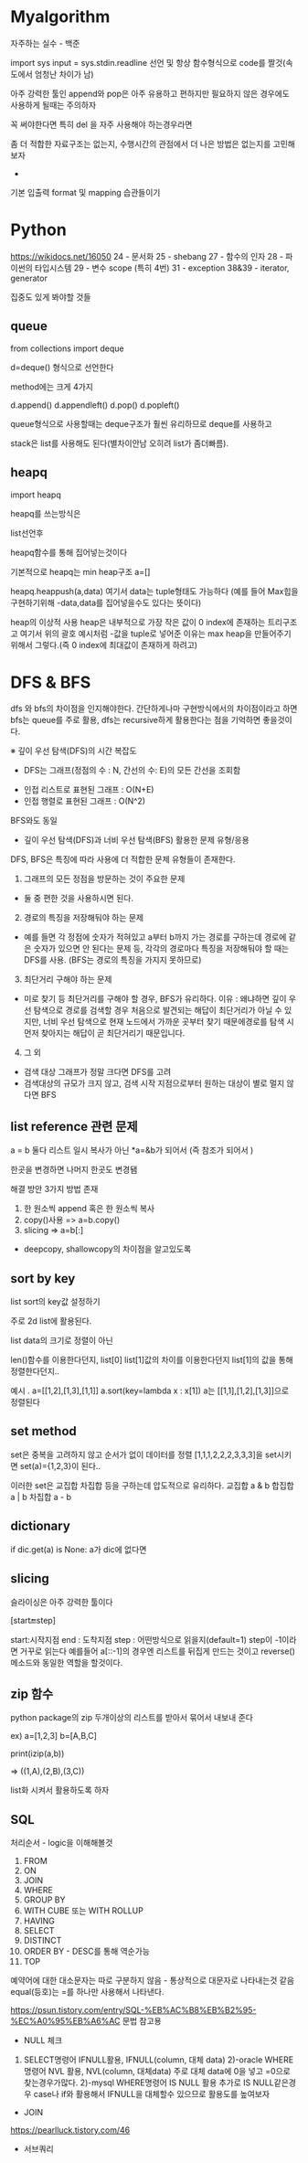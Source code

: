 # Myalgorithm

자주하는 실수 - 백준

import sys
input = sys.stdin.readline
선언 및 항상 함수형식으로 code를 짤것(속도에서 엄청난 차이가 남)

아주 강력한 툴인 append와 pop은 아주 유용하고 편하지만 필요하지 않은 경우에도 사용하게 될때는 주의하자

꼭 써야한다면 특히 del 을 자주 사용해야 하는경우라면

좀 더 적합한 자료구조는 없는지, 수행시간의 관점에서 더 나은 방법은 없는지를 고민해보자

+
기본 입출력 format 및 mapping 습관들이기

# Python 

https://wikidocs.net/16050
24 - 문서화
25 - shebang
27 - 함수의 인자
28 - 파이썬의 타입시스템
29 - 변수 scope (특히 4번)
31 - exception
38&39 - iterator, generator

집중도 있게 봐야할 것들

## queue
from collections import deque

d=deque() 형식으로 선언한다

method에는 크게 4가지

d.append()
d.appendleft()
d.pop()
d.popleft()

queue형식으로 사용할때는 deque구조가 훨씬 유리하므로
deque를 사용하고

stack은 list를 사용해도 된다(별차이안남 오히려 list가 좀더빠름).

## heapq
import heapq


heapq를 쓰는방식은

list선언후

heapq함수를 통해 집어넣는것이다

기본적으로 heapq는 min heap구조
a=[]

heapq.heappush(a,data)
여기서 data는 tuple형태도 가능하다
(예를 들어 Max힙을 구현하기위해 -data,data를 집어넣을수도 있다는 뜻이다)

heap의 이상적 사용
heap은 내부적으로 가장 작은 값이 0 index에 존재하는 트리구조고
여기서 위의 괄호 예시처럼 -값을 tuple로 넣어준 이유는
max heap을 만들어주기 위해서 그렇다.(즉 0 index에 최대값이 존재하게 하려고)

# DFS & BFS

dfs 와 bfs의 차이점을 인지해야한다.
간단하게나마 구현방식에서의 차이점이라고 하면
bfs는 queue를 주로 활용, dfs는 recursive하게 활용한다는 점을 기억하면 좋을것이다.

※ 깊이 우선 탐색(DFS)의 시간 복잡도
- DFS는 그래프(정점의 수 : N, 간선의 수: E)의 모든 간선을 조회함
* 인접 리스트로 표현된 그래프 : O(N+E)
* 인접 행렬로 표현된 그래프 : O(N^2)

BFS와도 동일

- 깊이 우선 탐색(DFS)과 너비 우선 탐색(BFS) 활용한 문제 유형/응용

DFS, BFS은 특징에 따라 사용에 더 적합한 문제 유형들이 존재한다.

1) 그래프의 모든 정점을 방문하는 것이 주요한 문제
 - 둘 중 편한 것을 사용하시면 된다.

2) 경로의 특징을 저장해둬야 하는 문제
 - 예를 들면 각 정점에 숫자가 적혀있고 a부터 b까지 가는 경로를 구하는데 경로에 같은 숫자가 있으면 안 된다는 문제 등, 각각의 경로마다 특징을 저장해둬야 할 때는 DFS를 사용. (BFS는 경로의 특징을 가지지 못하므로)

3) 최단거리 구해야 하는 문제
 - 미로 찾기 등 최단거리를 구해야 할 경우, BFS가 유리하다.
이유 : 왜냐하면 깊이 우선 탐색으로 경로를 검색할 경우 처음으로 발견되는 해답이 최단거리가 아닐 수 있지만, 너비 우선 탐색으로 현재 노드에서 가까운 곳부터 찾기 때문에경로를 탐색 시 먼저 찾아지는 해답이 곧 최단거리기 때문입니다.

4) 그 외
- 검색 대상 그래프가 정말 크다면 DFS를 고려
- 검색대상의 규모가 크지 않고, 검색 시작 지점으로부터 원하는 대상이 별로 멀지 않다면 BFS

## list reference 관련 문제
a = b
둘다 리스트 일시 복사가 아닌 *a=&b가 되어서 (즉 참조가 되어서 )

한곳을 변경하면 나머지 한곳도 변경됌

해결 방안 3가지 방법 존재

1. 한 원소씩 append 혹은 한 원소씩 복사
2. copy()사용 => a=b.copy()
3. slicing  => a=b[:]

+ deepcopy, shallowcopy의 차이점을 알고있도록


## sort by key
list sort의 key값 설정하기

주로 2d list에 활용된다.

list data의 크기로 정렬이 아닌

len()함수를 이용한다던지, list[0] list[1]값의 차이를 이용한다던지
list[1]의 값을 통해 정렬한다던지..

예시 . a=[[1,2],[1,3],[1,1]]
a.sort(key=lambda x : x[1])
a는 [[1,1],[1,2],[1,3]]으로 정렬된다


## set method

set은 중복을 고려하지 않고 순서가 없이 데이터를 정렬
[1,1,1,2,2,2,3,3,3]을 set시키면
set(a)={1,2,3}이 된다..

이러한 set은 교집합 차집합 등을 구하는데 압도적으로 유리하다.
교집합 a & b
합집합 a | b
차집합 a - b

## dictionary

if dic.get(a) is None:
a가 dic에 없다면


## slicing

슬라이싱은 아주 강력한 툴이다

[start:end:step]

start:시작지점
end : 도착지점
step : 어떤방식으로 읽을지(default=1)
step이 -1이라면 거꾸로 읽는다
예를들어
a[::-1]의 경우엔 리스트를 뒤집게 만드는 것이고
reverse()메소드와 동일한 역할을 할것이다.



## zip 함수
python package의 zip
두개이상의 리스트를 받아서
 묶어서 내보내 준다

ex)
a=[1,2,3]
b=[A,B,C]

print(izip(a,b))

=> ((1,A),(2,B),(3,C))

list화 시켜서 활용하도록 하자

## SQL

처리순서 - logic을 이해해볼것
1) FROM
2) ON
3) JOIN
4) WHERE
5) GROUP BY
6) WITH CUBE 또는 WITH ROLLUP
7) HAVING
8) SELECT
9) DISTINCT
10) ORDER BY - DESC를 통해 역순가능
11) TOP

예약어에 대한 대소문자는 따로 구분하지 않음 - 통상적으로 대문자로 나타내는것 같음
equal(등호)는 =를 하나만 사용해서 나타낸다.

https://psun.tistory.com/entry/SQL-%EB%AC%B8%EB%B2%95-%EC%A0%95%EB%A6%AC
문법 참고용

- NULL 체크

1) SELECT명령어 IFNULL활용, IFNULL(column, 대체 data)
2)-oracle WHERE명령어 NVL 활용,   NVL(column, 대체data) 주로 대체 data에 0을 넣고 =0으로 찾는경우가많다.
2)-mysql WHERE명령어 IS NULL 활용 
추가로 IS NULL같은경우 case나 if와 활용해서 IFNULL을 대체할수 있으므로 활용도를 높여보자

- JOIN 

https://pearlluck.tistory.com/46

- 서브쿼리

